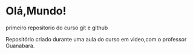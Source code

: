 # Olá,Mundo!
 primeiro repositorio do curso git e github

Repositório criado durante uma aula do curso em video,com o professor Guanabara.